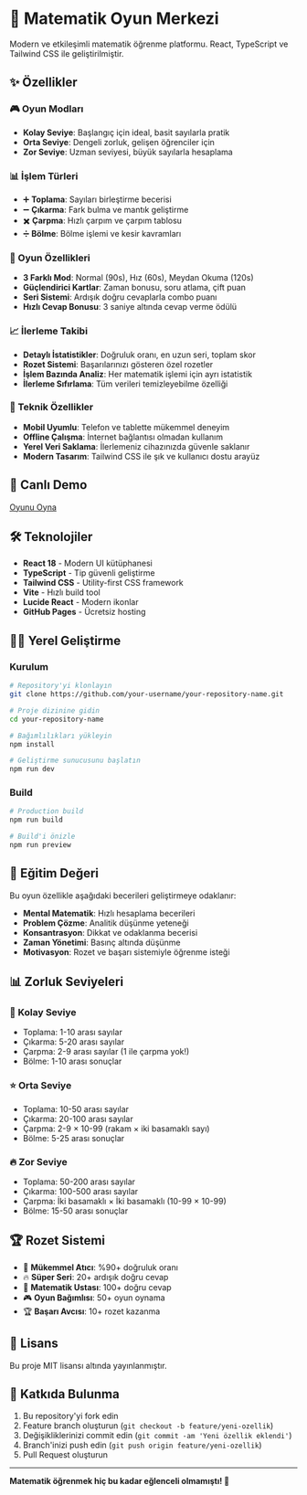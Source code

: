 # 🧮 Matematik Oyun Merkezi

Modern ve etkileşimli matematik öğrenme platformu. React, TypeScript ve Tailwind CSS ile geliştirilmiştir.

## ✨ Özellikler

### 🎮 Oyun Modları
- **Kolay Seviye**: Başlangıç için ideal, basit sayılarla pratik
- **Orta Seviye**: Dengeli zorluk, gelişen öğrenciler için  
- **Zor Seviye**: Uzman seviyesi, büyük sayılarla hesaplama

### 📊 İşlem Türleri
- ➕ **Toplama**: Sayıları birleştirme becerisi
- ➖ **Çıkarma**: Fark bulma ve mantık geliştirme
- ✖️ **Çarpma**: Hızlı çarpım ve çarpım tablosu
- ➗ **Bölme**: Bölme işlemi ve kesir kavramları

### 🎯 Oyun Özellikleri
- **3 Farklı Mod**: Normal (90s), Hız (60s), Meydan Okuma (120s)
- **Güçlendirici Kartlar**: Zaman bonusu, soru atlama, çift puan
- **Seri Sistemi**: Ardışık doğru cevaplarla combo puanı
- **Hızlı Cevap Bonusu**: 3 saniye altında cevap verme ödülü

### 📈 İlerleme Takibi
- **Detaylı İstatistikler**: Doğruluk oranı, en uzun seri, toplam skor
- **Rozet Sistemi**: Başarılarınızı gösteren özel rozetler
- **İşlem Bazında Analiz**: Her matematik işlemi için ayrı istatistik
- **İlerleme Sıfırlama**: Tüm verileri temizleyebilme özelliği

### 📱 Teknik Özellikler
- **Mobil Uyumlu**: Telefon ve tablette mükemmel deneyim
- **Offline Çalışma**: İnternet bağlantısı olmadan kullanım
- **Yerel Veri Saklama**: İlerlemeniz cihazınızda güvenle saklanır
- **Modern Tasarım**: Tailwind CSS ile şık ve kullanıcı dostu arayüz

## 🚀 Canlı Demo

[Oyunu Oyna](https://your-username.github.io/your-repository-name/)

## 🛠️ Teknolojiler

- **React 18** - Modern UI kütüphanesi
- **TypeScript** - Tip güvenli geliştirme
- **Tailwind CSS** - Utility-first CSS framework
- **Vite** - Hızlı build tool
- **Lucide React** - Modern ikonlar
- **GitHub Pages** - Ücretsiz hosting

## 🏃‍♂️ Yerel Geliştirme

### Kurulum
```bash
# Repository'yi klonlayın
git clone https://github.com/your-username/your-repository-name.git

# Proje dizinine gidin
cd your-repository-name

# Bağımlılıkları yükleyin
npm install

# Geliştirme sunucusunu başlatın
npm run dev
```

### Build
```bash
# Production build
npm run build

# Build'i önizle
npm run preview
```

## 🎯 Eğitim Değeri

Bu oyun özellikle aşağıdaki becerileri geliştirmeye odaklanır:

- **Mental Matematik**: Hızlı hesaplama becerileri
- **Problem Çözme**: Analitik düşünme yeteneği  
- **Konsantrasyon**: Dikkat ve odaklanma becerisi
- **Zaman Yönetimi**: Basınç altında düşünme
- **Motivasyon**: Rozet ve başarı sistemiyle öğrenme isteği

## 📊 Zorluk Seviyeleri

### 🌱 Kolay Seviye
- Toplama: 1-10 arası sayılar
- Çıkarma: 5-20 arası sayılar
- Çarpma: 2-9 arası sayılar (1 ile çarpma yok!)
- Bölme: 1-10 arası sonuçlar

### ⭐ Orta Seviye  
- Toplama: 10-50 arası sayılar
- Çıkarma: 20-100 arası sayılar
- Çarpma: 2-9 × 10-99 (rakam × iki basamaklı sayı)
- Bölme: 5-25 arası sonuçlar

### 🔥 Zor Seviye
- Toplama: 50-200 arası sayılar
- Çıkarma: 100-500 arası sayılar  
- Çarpma: İki basamaklı × İki basamaklı (10-99 × 10-99)
- Bölme: 15-50 arası sonuçlar

## 🏆 Rozet Sistemi

- 🎯 **Mükemmel Atıcı**: %90+ doğruluk oranı
- 🔥 **Süper Seri**: 20+ ardışık doğru cevap
- 👑 **Matematik Ustası**: 100+ doğru cevap
- 🎮 **Oyun Bağımlısı**: 50+ oyun oynama
- 🏆 **Başarı Avcısı**: 10+ rozet kazanma

## 📄 Lisans

Bu proje MIT lisansı altında yayınlanmıştır.

## 🤝 Katkıda Bulunma

1. Bu repository'yi fork edin
2. Feature branch oluşturun (`git checkout -b feature/yeni-ozellik`)
3. Değişikliklerinizi commit edin (`git commit -am 'Yeni özellik eklendi'`)
4. Branch'inizi push edin (`git push origin feature/yeni-ozellik`)
5. Pull Request oluşturun

---

**Matematik öğrenmek hiç bu kadar eğlenceli olmamıştı! 🎉**
